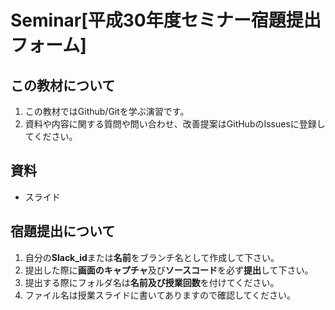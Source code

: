 # Seminar[平成30年度セミナー宿題提出フォーム]
## この教材について
1. この教材ではGithub/Gitを学ぶ演習です。
2. 資料や内容に関する質問や問い合わせ、改善提案はGitHubのIssuesに登録してください。

## 資料
 - スライド
 
## 宿題提出について
1. 自分の**Slack_id**または**名前**をブランチ名として作成して下さい。
2. 提出した際に**画面のキャプチャ**及び**ソースコード**を必ず**提出**して下さい。
3. 提出する際にフォルダ名は**名前及び授業回数**を付けてください。
4. ファイル名は授業スライドに書いてありますので確認してください。
